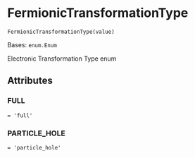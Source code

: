 # FermionicTransformationType



`FermionicTransformationType(value)`

Bases: `enum.Enum`

Electronic Transformation Type enum

## Attributes



### FULL

`= 'full'`



### PARTICLE\_HOLE

`= 'particle_hole'`
